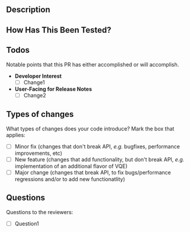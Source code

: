 <!--- 
Algorithmiq Pull Request template. Please follow the guidelines below.

* Provide a general summary of your changes in the Title above.
* Use labels to help the developers.
* Open pull request as Draft if it is a work-in-progress.
* Remove the unnecessary/irrelevant sections when opening the pull request.
-->

## Description

<!-- Describe your changes in detail. 

* Why is this change required? What problem does it solve?
* If it fixes an open issue, please link to the issue here.
-->

## How Has This Been Tested?
<!--
* Please describe in detail how you tested your changes.
* Include details of your testing environment, and the tests you ran to see how
your change affects other areas of the code, etc.
-->

<!-- Add any additional information here, rememmber to remove the comment lines!
## Screenshots
-->

## Todos

Notable points that this PR has either accomplished or will accomplish.
* **Developer Interest**
  <!--- Changes affecting developers -->
  - [ ] Change1
* **User-Facing for Release Notes**
  <!--- Changes affecting users and that should be added in the CHANGELOG -->
  - [ ] Change2

## Types of changes

What types of changes does your code introduce? Mark the box that applies:

- [ ] Minor fix (changes that don't break API, _e.g._ bugfixes, performance improvements, etc)
- [ ] New feature (changes that add functionality, but don't break API, _e.g._ implementation of an additional flavor of VQE)
- [ ] Major change (changes that break API, to fix bugs/performance regressions and/or to add new functionatlity)

## Questions

Questions to the reviewers:

- [ ] Question1
